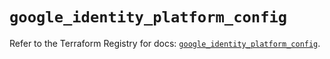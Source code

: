 # `google_identity_platform_config`

Refer to the Terraform Registry for docs: [`google_identity_platform_config`](https://registry.terraform.io/providers/hashicorp/google/6.29.0/docs/resources/identity_platform_config).
